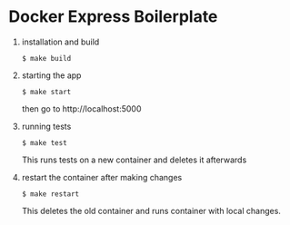 # Docker Express Boilerplate

1. installation and build
    ```
    $ make build
    ```

2. starting the app
    ```
    $ make start
    ```
    then go to http://localhost:5000

3. running tests
    ```
    $ make test
    ```
    This runs tests on a new container and deletes it afterwards

4. restart the container after making changes
    ```
    $ make restart
    ```
    This deletes the old container and runs container with local changes.


